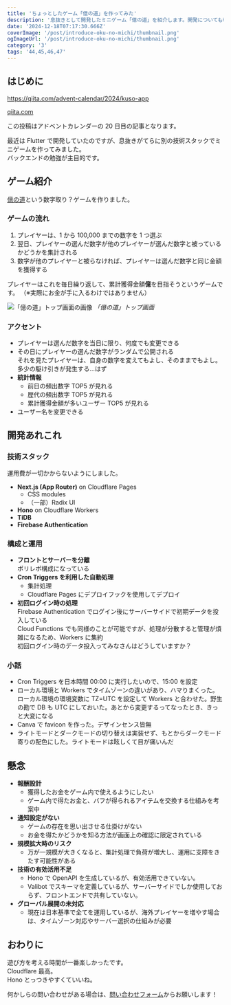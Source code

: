 ```yaml
---
title: 'ちょっとしたゲーム「億の道」を作ってみた'
description: '息抜きとして開発したミニゲーム「億の道」を紹介します。開発についても軽く触れます。'
date: '2024-12-18T07:17:30.666Z'
coverImage: '/post/introduce-oku-no-michi/thumbnail.png'
ogImageUrl: '/post/introduce-oku-no-michi/thumbnail.png'
category: '3'
tags: '44,45,46,47'
---
```


## はじめに

https://qiita.com/advent-calendar/2024/kuso-app

[qiita.com](https://qiita.com/advent-calendar/2024/kuso-app#:~:text=28-,Series%204,-Sun)

この投稿はアドベントカレンダーの 20 日目の記事となります。

最近は Flutter で開発していたのですが、息抜きがてらに別の技術スタックでミニゲームを作ってみました。  
バックエンドの勉強が主目的です。

## ゲーム紹介

[億の道](https://number-riches.pages.dev/intro)という数字取り？ゲームを作りました。

### ゲームの流れ

1. プレイヤーは、1 から 100,000 までの数字を 1 つ選ぶ
2. 翌日、プレイヤーの選んだ数字が他のプレイヤーが選んだ数字と被っているかどうかを集計される
3. 数字が他のプレイヤーと被らなければ、プレイヤーは選んだ数字と同じ金額を獲得する

プレイヤーはこれを毎日繰り返して、累計獲得金額**億**を目指そうというゲームです。
（※実際にお金が手に入るわけではありません）

![「億の道」トップ画面の画像](/post/introduce-oku-no-michi/1.png)
_「億の道」トップ画面_

### アクセント

- プレイヤーは選んだ数字を当日に限り、何度でも変更できる
- その日にプレイヤーの選んだ数字がランダムで公開される  
  それを見たプレイヤーは、自身の数字を変えてもよし、そのままでもよし。多少の駆け引きが発生する…はず
- **統計情報**  
  - 前日の頻出数字 TOP5 が見れる
  - 歴代の頻出数字 TOP5 が見れる
  - 累計獲得金額が多いユーザー TOP5 が見れる
- ユーザー名を変更できる

## 開発あれこれ

### 技術スタック

運用費が一切かからないようにしました。

- **Next.js (App Router)** on Cloudflare Pages  
  - CSS modules  
  - （一部）Radix UI
- **Hono** on Cloudflare Workers
- **TiDB**
- **Firebase Authentication**

### 構成と運用

- **フロントとサーバーを分離**  
  ポリレポ構成になっている
- **Cron Triggers を利用した自動処理**  
  - 集計処理  
  - Cloudflare Pages にデプロイフックを使用してデプロイ
- **初回ログイン時の処理**  
  Firebase Authentication でログイン後にサーバーサイドで初期データを投入している  
  Cloud Functions でも同様のことが可能ですが、処理が分散すると管理が煩雑になるため、Workers に集約  
  初回ログイン時のデータ投入ってみなさんはどうしていますか？

### 小話

- Cron Triggers を日本時間 00:00 に実行したいので、15:00 を設定
- ローカル環境と Workers でタイムゾーンの違いがあり、ハマりまくった。ローカル環境の環境変数に TZ=UTC を設定して Workers と合わせた。野生の勘で DB も UTC にしておいた。あとから変更するってなったとき、きっと大変になる
- Canva で favicon を作った。デザインセンス皆無
- ライトモードとダークモードの切り替えは実装せず、もとからダークモード寄りの配色にした。ライトモードは眩しくて目が痛いんだ

## 懸念

- **報酬設計**  
  - 獲得したお金をゲーム内で使えるようにしたい  
  - ゲーム内で得たお金と、バフが得られるアイテムを交換する仕組みを考案中
- **通知設定がない**  
  - ゲームの存在を思い出させる仕掛けがない  
  - お金を得たかどうかを知る方法が画面上の確認に限定されている
- **規模拡大時のリスク**  
  - 万が一規模が大きくなると、集計処理で負荷が増大し、運用に支障をきたす可能性がある
- **技術の有効活用不足**  
  - Hono で OpenAPI を生成しているが、有効活用できていない。  
  - Valibot でスキーマを定義しているが、サーバーサイドでしか使用しておらず、フロントエンドで共有していない。
- **グローバル展開の未対応**  
  - 現在は日本基準で全てを運用しているが、海外プレイヤーを増やす場合は、タイムゾーン対応やサーバー選択の仕組みが必要

## おわりに

遊び方を考える時間が一番楽しかったです。  
Cloudflare 最高。  
Hono とっつきやすくていいね。  

何かしらの問い合わせがある場合は、[問い合わせフォーム](https://docs.google.com/forms/d/e/1FAIpQLScZxBtUpLG4CHjRMi-po6nwKihIdiZcwQtszZ6H__ly4gUjSA/viewform)からお願いします！
